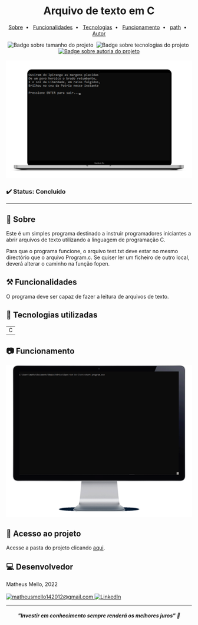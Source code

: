 <h1 align="center">Arquivo de texto em C</h1>

<p align="center">
    <a title="Sobre" href="#-sobre">Sobre</a>&nbsp;&nbsp;•&nbsp;&nbsp;  
    <a title="Funcionalidades" href="#%EF%B8%8F-funcionalidades">Funcionalidades</a>&nbsp;&nbsp;•&nbsp;&nbsp;
    <a title="Tecnologias" href="#-tecnologias-utilizadas">Tecnologias</a>&nbsp;&nbsp;•&nbsp;&nbsp;
    <a title="Funcionamento" href="#-funcionamento">Funcionamento</a>&nbsp;&nbsp;•&nbsp;&nbsp;
    <a title="path" href="#-acesso-ao-projeto">path</a>&nbsp;&nbsp;•&nbsp;&nbsp;
    <a title="Autor" href="#-desenvolvedor">Autor</a>
</p>
<div align="center">
    <img alt="Badge sobre tamanho do projeto" title="REPO SIZE - 1,50MB" src="https://img.shields.io/badge/REPO%20SIZE-1%2C50MB-blue"/>&nbsp;
    <img alt="Badge sobre tecnologias do projeto" title="TECNOLOGIAS - 1" src="https://img.shields.io/badge/TECNOLOGIAS-1-blue"/>&nbsp;
    <a href="https://github.com/mmmello">
        <img alt="Badge sobre autoria do projeto" title="AUTOR - MATHEUS MELLO" src="https://img.shields.io/badge/AUTOR-MATHEUS%20MELLO-brightgreen"/>
    </a>
</div>
<br/>
<div align="center">
    <img alt="Imagem do site" src="src/img/imagem_topo.png"/>
</div>

### ✔️ Status: Concluído

<hr>

## 🔎 Sobre

Este é um simples programa destinado a instruir programadores iniciantes a abrir arquivos de texto utilizando a linguagem de programação C.

Para que o programa funcione, o arquivo test.txt deve estar no mesmo directório que o arquivo Program.c. Se quiser ler um ficheiro de outro local, deverá alterar o caminho na função fopen.

## ⚒️ Funcionalidades

O programa deve ser capaz de fazer a leitura de arquivos de texto.

## 🚀 Tecnologias utilizadas
<table>
    <tr>
        <td>C</td>
    </tr>
</table>

## 📷 Funcionamento

<div align="center">
    <img alt="Gif do funcionamento do programa" src="src/img/gif_funcionamento.gif"/>
</div>

## 📂 Acesso ao projeto 

Acesse a pasta do projeto clicando <a href="https://github.com/mmmello/Open-txt-in-C/tree/main/src">aqui</a>.

## 💻 Desenvolvedor
Matheus Mello, 2022
<br/>
<br/>
<a href = "mailto:matheusmello142012@gmail.com" target="_blank">
      <img title="matheusmello142012@gmail.com" src="https://img.shields.io/badge/Gmail-D14836?style=for-the-badge&logo=gmail&logoColor=white">
</a>
<a href = "https://www.linkedin.com/in/matheus-mello-da-silva/" target="_blank">
<img title="LinkedIn" alt="LinkedIn" src="https://img.shields.io/badge/LinkedIn-0077B5?style=for-the-badge&logo=linkedin&logoColor=white"/>
</a>

<hr>

<i><h4 align="center">"Investir em conhecimento sempre renderá os melhores juros" 💭</h4></i>